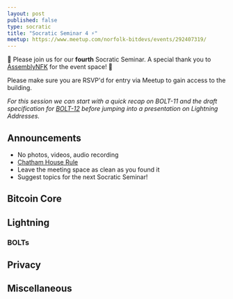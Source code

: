 ```yaml
---
layout: post
published: false
type: socratic
title: "Socratic Seminar 4 ⚡️"
meetup: https://www.meetup.com/norfolk-bitdevs/events/292407319/
---
```


👋 Please join us for our **fourth** Socratic Seminar. A special thank you to [AssemblyNFK](https://www.assemblynfk.com) for the event space! 🙏

Please make sure you are RSVP'd for entry via Meetup to gain access to the building.

*For this session we can start with a quick recap on BOLT-11 and the draft specification for [BOLT-12](https://bolt12.org) before jumping into a presentation on Lightning Addresses.*

## Announcements

- No photos, videos, audio recording
- [Chatham House Rule](https://www.chathamhouse.org/about-us/chatham-house-rule)
- Leave the meeting space as clean as you found it
- Suggest topics for the next Socratic Seminar!

## Bitcoin Core

## Lightning

### BOLTs

## Privacy

## Miscellaneous
